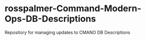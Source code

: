 # rosspalmer-Command-Modern-Ops-DB-Descriptions
Repository for managing updates to CMANO DB Descriptions
